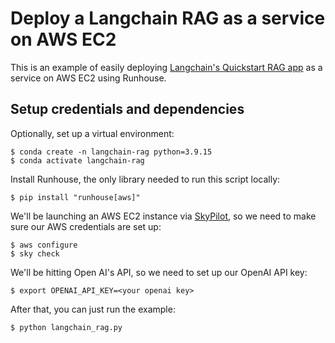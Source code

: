 # Deploy a Langchain RAG as a service on AWS EC2

This is an example of easily deploying [Langchain's Quickstart RAG app](https://python.langchain.com/docs/use_cases/question_answering/quickstart)
as a service on AWS EC2 using Runhouse.

## Setup credentials and dependencies

Optionally, set up a virtual environment:
```shell
$ conda create -n langchain-rag python=3.9.15
$ conda activate langchain-rag
```
Install Runhouse, the only library needed to run this script locally:
```shell
$ pip install "runhouse[aws]"
```

We'll be launching an AWS EC2 instance via [SkyPilot](https://github.com/skypilot-org/skypilot), so we need to
make sure our AWS credentials are set up:
```shell
$ aws configure
$ sky check
```

We'll be hitting Open AI's API, so we need to set up our OpenAI API key:
```shell
$ export OPENAI_API_KEY=<your openai key>
```

After that, you can just run the example:
```shell
$ python langchain_rag.py
```
